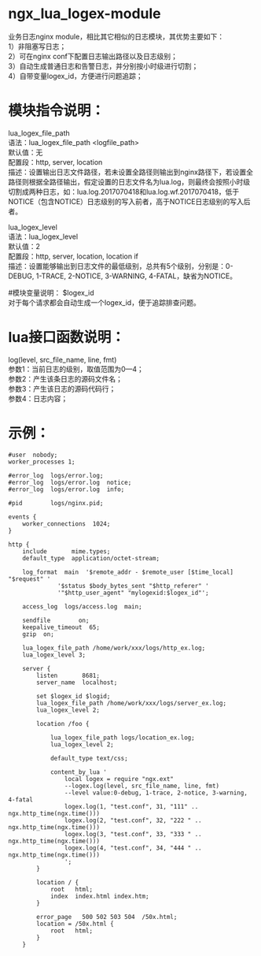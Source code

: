 # ngx_lua_logex-module
业务日志nginx module，相比其它相似的日志模块，其优势主要如下：<br>
1）非阻塞写日志；<br>
2）可在nginx conf下配置日志输出路径以及日志级别；<br>
3）自动生成普通日志和告警日志，并分别按小时级进行切割；<br>
4）自带变量logex_id，方便进行问题追踪；

# 模块指令说明：
lua_logex_file_path<br>
语法：lua_logex_file_path <logfile_path><br>
默认值：无<br>
配置段：http, server, location<br>
描述：设置输出日志文件路径，若未设置全路径则输出到nginx路径下，若设置全路径则根据全路径输出，假定设置的日志文件名为lua.log，则最终会按照小时级切割成两种日志，如：lua.log.2017070418和lua.log.wf.2017070418，低于NOTICE（包含NOTICE）日志级别的写入前者，高于NOTICE日志级别的写入后者。

lua_logex_level<br>
语法：lua_logex_level <level><br>
默认值：2<br>
配置段：http, server, location, location if<br>
描述：设置能够输出到日志文件的最低级别，总共有5个级别，分别是：0-DEBUG, 1-TRACE, 2-NOTICE, 3-WARNING, 4-FATAL，缺省为NOTICE。

#模块变量说明：
$logex_id<br>
对于每个请求都会自动生成一个logex_id，便于追踪排查问题。

# lua接口函数说明：
log(level, src_file_name, line, fmt)<br>
参数1：当前日志的级别，取值范围为0—4；<br>
参数2：产生该条日志的源码文件名；<br>
参数3：产生该日志的源码代码行；<br>
参数4：日志内容；<br>

# 示例：  
    #user  nobody;
    worker_processes 1;

    #error_log  logs/error.log;
    #error_log  logs/error.log  notice;
    #error_log  logs/error.log  info;

    #pid        logs/nginx.pid;

    events {
        worker_connections  1024;
    }

    http {
        include       mime.types;
        default_type  application/octet-stream;

        log_format  main  '$remote_addr - $remote_user [$time_local] "$request" '
                  '$status $body_bytes_sent "$http_referer" '
                  '"$http_user_agent" "mylogexid:$logex_id"';

        access_log  logs/access.log  main;

        sendfile        on;
        keepalive_timeout  65;
        gzip  on;

        lua_logex_file_path /home/work/xxx/logs/http_ex.log;
        lua_logex_level 3;

        server {
            listen       8681;
            server_name  localhost;

            set $logex_id $logid;
            lua_logex_file_path /home/work/xxx/logs/server_ex.log;
            lua_logex_level 2;

            location /foo {

                lua_logex_file_path logs/location_ex.log;
                lua_logex_level 2;

                default_type text/css;

                content_by_lua '
                    local logex = require "ngx.ext"
                    --logex.log(level, src_file_name, line, fmt)
                    --level value:0-debug, 1-trace, 2-notice, 3-warning, 4-fatal
                    logex.log(1, "test.conf", 31, "111" .. ngx.http_time(ngx.time()))
                    logex.log(2, "test.conf", 32, "222 " .. ngx.http_time(ngx.time()))
                    logex.log(3, "test.conf", 33, "333 " .. ngx.http_time(ngx.time()))
                    logex.log(4, "test.conf", 34, "444 " .. ngx.http_time(ngx.time()))
                    ';
            }

            location / {
                root   html;
                index  index.html index.htm;
            }

            error_page   500 502 503 504  /50x.html;
            location = /50x.html {
                root   html;
            }
        }
